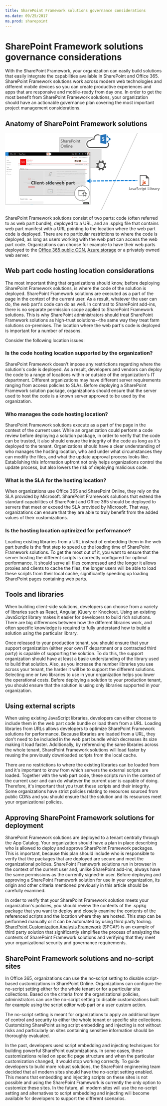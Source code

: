 ```yaml
---
title: SharePoint Framework solutions governance considerations
ms.date: 09/25/2017
ms.prod: sharepoint
---
```



# SharePoint Framework solutions governance considerations

With the SharePoint Framework, your organization can easily build solutions that easily integrate the capabilities available in SharePoint and Office 365. SharePoint Framework solutions work across modern web technologies and different mobile devices so you can create productive experiences and apps that are responsive and mobile-ready from day one. In order to get the most benefit from SharePoint Framework solutions, your organization should have an actionable governance plan covering the most important project management considerations.

## Anatomy of SharePoint Framework solutions

![Diagram illustrating the composition of SharePoint Framework solutions](../../../images/guidance-governance-spfx-structure-schema.png)

SharePoint Framework solutions consist of two parts: code (often referred to as web part bundle), deployed to a URL, and an .sppkg file that contains web part manifest with a URL pointing to the location where the web part code is deployed. There are no particular restrictions to where the code is deployed, as long as users working with the web part can access the web part code. Organizations can choose for example to have their web parts deployed to the [Office 365 public CDN](https://dev.office.com/blogs/office-365-public-cdn-developer-preview-release), [Azure storage](../get-started/deploy-web-part-to-cdn.md) or a privately owned web server.

## Web part code hosting location considerations

The most important thing that organizations should know, before deploying SharePoint Framework solutions, is where the code of the solution is deployed. SharePoint Framework solutions are executed as a part of the page in the context of the current user. As a result, whatever the user can do, the web part's code can do as well. In contrast to SharePoint add-ins, there is no separate permission scope applied to SharePoint Framework solutions. This is why SharePoint administrators should treat SharePoint Framework solutions as high-trust solutions--the same way they treat farm solutions on-premises. The location where the web part's code is deployed is important for a number of reasons. 

Consider the following location issues:

### Is the code hosting location supported by the organization?

SharePoint Framework doesn't impose any restrictions regarding where the solution's code is deployed. As a result, developers and vendors can deploy the code to a range of locations within or outside of the organization's IT department. Different organizations may have different server requirements ranging from access policies to SLAs. Before deploying a SharePoint Framework solution package, organizations should ensure that the server used to host the code is a known server approved to be used by the organization.

### Who manages the code hosting location?

SharePoint Framework solutions execute as a part of the page in the context of the current user. While an organization could perform a code review before deploying a solution package, in order to verify that the code can be trusted, it also should ensure the integrity of the code as long as it's deployed to the tenant. Organizations should have a clear understanding of who manages the hosting location, who and under what circumstances they can modify the files, and what the update approval process looks like. Establishing this information upfront not only helps organizations control the update process, but also lowers the risk of deploying malicious code.

### What is the SLA for the hosting location?

When organizations use Office 365 and SharePoint Online, they rely on the SLA provided by Microsoft. SharePoint Framework solutions that extend the standard capabilities of SharePoint and Office 365 should be deployed to servers that meet or exceed the SLA provided by Microsoft. That way, organizations can ensure that they are able to truly benefit from the added values of their customizations.

### Is the hosting location optimized for performance?

Loading existing libraries from a URL instead of embedding them in the web part bundle is the first step to speed up the loading time of SharePoint Framework solutions. To get the most out of it, you want to ensure that the server hosting the different scripts is correctly configured for optimal performance. It should serve all files compressed and the longer it allows proxies and clients to cache the files, the longer users will be able to load these scripts from their local cache, significantly speeding up loading SharePoint pages containing web parts.

## Tools and libraries

When building client-side solutions, developers can choose from a variety of libraries such as React, Angular, jQuery or Knockout. Using an existing JavaScript library makes it easier for developers to build rich solutions. There are big differences between how the different libraries work, and often specific knowledge is required to fully understand how to build a solution using the particular library.

Once released to your production tenant, you should ensure that your support organization (either your own IT department or a contracted third party) is capable of supporting the solution. To do this, the support organization should have at least a basic understanding of the library used to build that solution. Also, as you increase the number libraries you use across your tenant, the harder it will be to support the different solutions. Selecting one or two libraries to use in your organization helps you lower the operational costs. Before deploying a solution to your production tenant, you should ensure that the solution is using only libraries supported in your organization.

## Using external scripts

When using existing JavaScript libraries, developers can either choose to include them in the web part code bundle or load them from a URL. Loading libraries from URLs allows developers to optimize SharePoint Framework solutions for performance. Because libraries are loaded from a URL, they don't need to be included in the web part bundle which decreases its size making it load faster. Additionally, by referencing the same libraries across the whole tenant, SharePoint Framework solutions will load faster by reusing the previously downloaded scripts from the local cache.

There are no restrictions to where the existing libraries can be loaded from and it's important to know from which servers the external scripts are loaded. Together with the web part code, these scripts run in the context of the current user and can do whatever the current user is capable of doing. Therefore, it's important that you trust these scripts and their integrity. Some organizations have strict policies relating to resources sourced from public CDNs and you should ensure that the solution and its resources meet your organizational policies.

## Approving SharePoint Framework solutions for deployment

SharePoint Framework solutions are deployed to a tenant centrally through the App Catalog. Your organization should have a plan in place describing who is allowed to deploy and approve SharePoint Framework packages. This is important, because this plan should include who is  responsible to verify that the packages that are deployed are secure and meet the organizational policies. SharePoint Framework solutions run in browser in the context of the current user and, unlike SharePoint add-ins, always have the same permissions as the currently signed-in user. Before deploying and approving a SharePoint Framework solution for use in your organization, its origin and other criteria mentioned previously in this article should be carefully examined.

In order to verify that your SharePoint Framework solution meets your organization's policies, you should review the contents of the .sppkg package that you want to deploy and closely examine the contents of the referenced scripts and the location where they are hosted. This step can be performed manually or it can be automated by using third party tooling. [SharePoint Customization Analysis Framework](https://rencore.com/products/#spcaf) (SPCAF) is an example of third party solution that significantly simplifies the process of analyzing the contents of SharePoint Framework solutions and verifying that they meet your organizational security and governance requirements.

## SharePoint Framework solutions and no-script sites

In Office 365, organizations can use the no-script setting to disable script-based customizations in SharePoint Online. Organizations can configure the no-script setting either for the whole tenant or for a particular site collections. Based on the criteria from the organizational policies, administrators can use the no-script setting to disable customizations built for example using the script editor web part or a user custom action.

The no-script setting is meant for organizations to apply an additional layer of control and security to either the whole tenant or specific site collections. Customizing SharePoint using script embedding and injecting is not without risks and particularly on sites containing sensitive information should be thoroughly evaluated.

In the past, developers used script embedding and injecting techniques for building powerful SharePoint customizations. In some cases, these customizations relied on specific page structure and when the particular customization changed, it would stop working correctly. To guide developers to build more robust solutions, the SharePoint engineering team decided that all modern sites should have the no-script setting enabled. This means that embedding and injecting scripts on these sites is not possible and using the SharePoint Framework is currently the only option to customize these sites. In the future, all modern sites will use the no-script setting and alternatives to script embedding and injecting will become available for developers to support the different scenarios.
